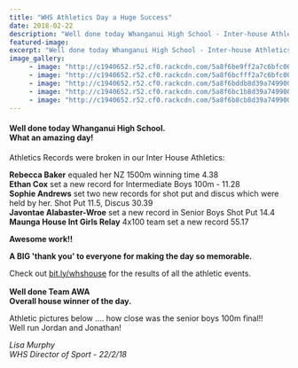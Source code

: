 ```yaml
---
title: "WHS Athletics Day a Huge Success"
date: 2018-02-22
description: "Well done today Whanganui High School - Inter-house Athletics at Cooks Gardens. What an amazing day!"
featured-image: 
excerpt: "Well done today Whanganui High School - Inter-house Athletics at Cooks Gardens. What an amazing day!"
image_gallery:
     - image: "http://c1940652.r52.cf0.rackcdn.com/5a8f6be9ff2a7c6bfc000241/Rebecca-Baker-running.jpg"
     - image: "http://c1940652.r52.cf0.rackcdn.com/5a8f6bcfff2a7c6bfc00023f/boys-running.jpg"
     - image: "http://c1940652.r52.cf0.rackcdn.com/5a8f6bddb8d39a749900025c/boys-running-2.jpg"
     - image: "http://c1940652.r52.cf0.rackcdn.com/5a8f6bc1b8d39a749900025a/boys-at-finish-line.jpg"
     - image: "http://c1940652.r52.cf0.rackcdn.com/5a8f6b8cb8d39a7499000256/Awa.jpg"
---
```


<h4><span>Well done today Whanganui High School. <br />What an amazing day!</span></h4>
<p>Athletics Records were broken in our Inter House Athletics:</p>
<p><strong>Rebecca Baker</strong> equaled her NZ 1500m winning time 4.38<br /><strong>Ethan Cox</strong> set a new record for Intermediate Boys 100m - 11.28<br /><strong>Sophie Andrews</strong> set two new records for shot put and discus which were held by her. Shot Put 11.5, Discus 30.39<br /><strong>Javontae Alabaster-Wroe</strong> set a new record in Senior Boys Shot Put 14.4<br /><strong>Maunga House Int Girls Relay</strong> 4x100 team set a new record 55.17</p>
<div class="text_exposed_show">
<p><strong>Awesome work!!</strong></p>
</div>
<p><strong>A BIG 'thank you' to everyone for making the day so memorable.&nbsp;</strong></p>
<p><span>Check out&nbsp;</span><a href="https://l.facebook.com/l.php?u=http%3A%2F%2Fbit.ly%2Fwhshouse&amp;h=ATNuUk3pXv8nEtKrrE3SBmp_9odtooJTSYPsQLUzI4vfvMsBSpccgR4cX9lAW5x-lWOOELluN_MyMJjOO1b1M88QDgl1ftUwqIkEFf1cpFf8UbUGNSOT8laMTr6-lC7K4PSiFPa9OHrz3whTaZ5a0RiHafAV1pmccViW46kQIB4gIGAi8F2UpA7beSg5btKoUeGr4NT71iIgZvoZolJsZyivkF3DX8jy_5UsO4vT0icNTN3oyERo74tjkuEW" rel="noopener nofollow" target="_blank" data-ft="{&quot;tn&quot;:&quot;-U&quot;}" data-lynx-mode="async">bit.ly/whshouse</a><span>&nbsp;for the results of all the athletic events.&nbsp;</span></p>
<p><strong>Well done Team AWA&nbsp;&nbsp;<span class="_5mfr _47e3"><img class="img" src="https://static.xx.fbcdn.net/images/emoji.php/v9/f6c/1/16/1f499.png" alt="" width="16" height="16" /><br /></span>Overall house winner of the day.</strong></p>
<p><span>Athletic pictures below .... how close was the senior boys 100m final!!&nbsp;<br />Well run Jordan and Jonathan!</span></p>
<p><em>Lisa Murphy</em><br /><em>WHS Director of Sport - 22/2/18</em></p>


